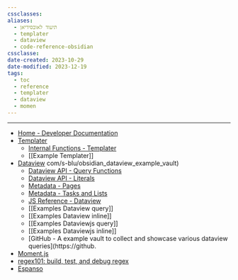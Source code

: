 ```yaml
---
cssclasses: 
aliases:
  - תיעוד לאובסידיאן
  - templater
  - dataview
  - code-reference-obsidian
cssclasse: 
date-created: 2023-10-29
date-modified: 2023-12-19
tags:
  - toc
  - reference
  - templater
  - dataview
  - momen
---
```

---

- [Home - Developer Documentation](https://docs.obsidian.md/Home)
- [Templater](https://silentvoid13.github.io/Templater/introduction.html)
	- [Internal Functions - Templater](https://silentvoid13.github.io/Templater/internal-functions/overview.html)
	- [[Example Templater]]
- [Dataview](https://blacksmithgu.github.io/obsidian-dataview/)
	com/s-blu/obsidian_dataview_example_vault)
	- [Dataview API - Query Functions](https://blacksmithgu.github.io/obsidian-dataview/reference/functions/)
	- [Dataview API - Literals](https://blacksmithgu.github.io/obsidian-dataview/reference/literals/)
	- [Metadata - Pages](https://blacksmithgu.github.io/obsidian-dataview/annotation/metadata-pages/)
	- [Metadata - Tasks and Lists](https://blacksmithgu.github.io/obsidian-dataview/annotation/metadata-tasks/)
	- [JS Reference - Dataview](https://blacksmithgu.github.io/obsidian-dataview/api/code-reference/)
	- [[Examples Dataview query]]
	- [[Examples Dataview inline]]
	- [[Examples Dataviewjs query]]
	- [[Examples Dataviewjs inline]]
	- [GitHub - A example vault to collect and showcase various dataview queries](https://github.
- [Moment.js](https://momentjs.com/docs/#/displaying/)
- [regex101: build, test, and debug regex](https://regex101.com/)
- [Espanso](https://espanso.org/docs/matches/basics/)
